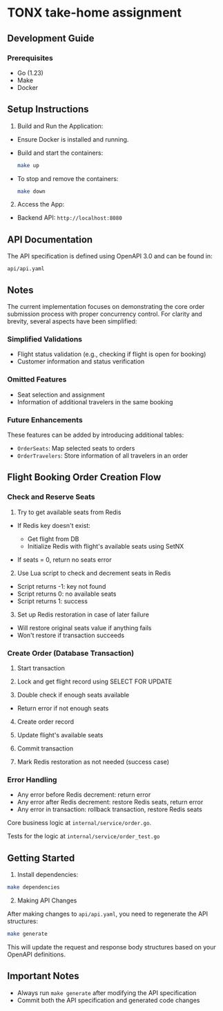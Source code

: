 # TONX take-home assignment

## Development Guide

### Prerequisites

- Go (1.23)
- Make
- Docker

## Setup Instructions

1. Build and Run the Application:

  - Ensure Docker is installed and running.
  - Build and start the containers:

    ```bash
    make up
    ```

  - To stop and remove the containers:

    ```bash
    make down
    ```

2. Access the App:

  - Backend API: `http://localhost:8080`

## API Documentation

The API specification is defined using OpenAPI 3.0 and can be found in:

```
api/api.yaml
```

## Notes

The current implementation focuses on demonstrating the core order submission process with proper concurrency control. For clarity and brevity, several aspects have been simplified:

### Simplified Validations

- Flight status validation (e.g., checking if flight is open for booking)
- Customer information and status verification

### Omitted Features

- Seat selection and assignment
- Information of additional travelers in the same booking

### Future Enhancements

These features can be added by introducing additional tables:

- `OrderSeats`: Map selected seats to orders
- `OrderTravelers`: Store information of all travelers in an order

## Flight Booking Order Creation Flow

### Check and Reserve Seats

1. Try to get available seats from Redis

  - If Redis key doesn't exist:

    - Get flight from DB
    - Initialize Redis with flight's available seats using SetNX

  - If seats = 0, return no seats error

2. Use Lua script to check and decrement seats in Redis

  - Script returns -1: key not found
  - Script returns 0: no available seats
  - Script returns 1: success

3. Set up Redis restoration in case of later failure

  - Will restore original seats value if anything fails
  - Won't restore if transaction succeeds

### Create Order (Database Transaction)

1. Start transaction

2. Lock and get flight record using SELECT FOR UPDATE

3. Double check if enough seats available

  - Return error if not enough seats

4. Create order record

5. Update flight's available seats

6. Commit transaction

7. Mark Redis restoration as not needed (success case)

### Error Handling

- Any error before Redis decrement: return error
- Any error after Redis decrement: restore Redis seats, return error
- Any error in transaction: rollback transaction, restore Redis seats

Core business logic at `internal/service/order.go`.

Tests for the logic at `internal/service/order_test.go`

## Getting Started

1. Install dependencies:

  ```bash
  make dependencies
  ```

2. Making API Changes

After making changes to `api/api.yaml`, you need to regenerate the API structures:

```bash
make generate
```

This will update the request and response body structures based on your OpenAPI definitions.

## Important Notes

- Always run `make generate` after modifying the API specification
- Commit both the API specification and generated code changes
